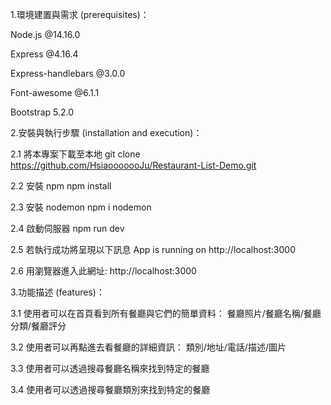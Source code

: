 1.環境建置與需求 (prerequisites)：

Node.js @14.16.0

Express @4.16.4

Express-handlebars @3.0.0

Font-awesome @6.1.1

Bootstrap 5.2.0


2.安裝與執行步驟 (installation and execution)：

2.1 將本專案下載至本地
git clone https://github.com/HsiaooooooJu/Restaurant-List-Demo.git

2.2 安裝 npm
npm install

2.3 安裝 nodemon
npm i nodemon

2.4 啟動伺服器
npm run dev

2.5 若執行成功將呈現以下訊息
App is running on http://localhost:3000

2.6 用瀏覽器進入此網址: http://localhost:3000


3.功能描述 (features)：

3.1 使用者可以在首頁看到所有餐廳與它們的簡單資料：
餐廳照片/餐廳名稱/餐廳分類/餐廳評分

3.2 使用者可以再點進去看餐廳的詳細資訊：
類別/地址/電話/描述/圖片

3.3 使用者可以透過搜尋餐廳名稱來找到特定的餐廳

3.4 使用者可以透過搜尋餐廳類別來找到特定的餐廳

